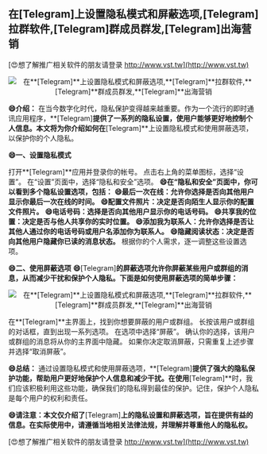 ## **在**[Telegram]**上设置隐私模式和屏蔽选项,**[Telegram]**拉群软件,**[Telegram]**群成员群发,**[Telegram]**出海营销**

[😍想了解推广相关软件的朋友请登录 http://www.vst.tw](http://www.vst.tw)

 <center><img src="https://vst.tw/MP4/tuiguang/png/7.png" alt="在**[Telegram]**上设置隐私模式和屏蔽选项,**[Telegram]**拉群软件,**[Telegram]**群成员群发,**[Telegram]**出海营销"></center>

**😄介绍：**
在当今数字化时代，隐私保护变得越来越重要。作为一个流行的即时通讯应用程序，**[Telegram]**提供了一系列的隐私设置，使用户能够更好地控制个人信息。本文将为你介绍如何在**[Telegram]**上设置隐私模式和使用屏蔽选项，以保护你的个人隐私。

**😄一、设置隐私模式**

打开**[Telegram]**应用并登录你的帐号。
点击右上角的菜单图标，选择“设置”。
在“设置”页面中，选择“隐私和安全”选项。
**😄在“隐私和安全”页面中，你可以看到多个隐私设置选项，包括：**
**😄最后一次在线：允许你选择是否向其他用户显示你最后一次在线的时间。**
**😄配置文件照片：决定是否向陌生人显示你的配置文件照片。**
**😄电话号码：选择是否向其他用户显示你的电话号码。**
**😄共享我的位置：决定是否与他人共享你的实时位置。**
**😄添加我为联系人：允许你选择是否让其他人通过你的电话号码或用户名添加你为联系人。**
**😄隐藏阅读状态：决定是否向其他用户隐藏你已读的消息状态。**
根据你的个人需求，逐一调整这些设置选项。

**😄二、使用屏蔽选项**
**😄**[Telegram]**的屏蔽选项允许你屏蔽某些用户或群组的消息，从而减少干扰和保护个人隐私。下面是如何使用屏蔽选项的简单步骤：**

 <center><img src="https://vst.tw/MP4/tuiguang/png/1.png" alt="在**[Telegram]**上设置隐私模式和屏蔽选项,**[Telegram]**拉群软件,**[Telegram]**群成员群发,**[Telegram]**出海营销"></center>

在**[Telegram]**主界面上，找到你想要屏蔽的用户或群组。
长按该用户或群组的对话框，直到出现一系列选项。
在选项中选择“屏蔽”。
确认你的选择，该用户或群组的消息将从你的主界面中隐藏。
如果你决定取消屏蔽，只需重复上述步骤并选择“取消屏蔽”。

**😄总结：**
通过设置隐私模式和使用屏蔽选项，**[Telegram]**提供了强大的隐私保护功能，帮助用户更好地保护个人信息和减少干扰。在使用**[Telegram]**时，我们应该积极利用这些功能，确保我们的隐私得到最佳的保护。记住，保护个人隐私是每个用户的权利和责任。

**😄请注意：本文仅介绍了**[Telegram]**上的隐私设置和屏蔽选项，旨在提供有益的信息。在实际使用中，请遵循当地相关法律法规，并理解并尊重他人的隐私权。**

[😍想了解推广相关软件的朋友请登录 http://www.vst.tw](http://www.vst.tw)



